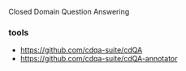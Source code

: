 Closed Domain Question Answering 



### tools

+ <https://github.com/cdqa-suite/cdQA>
+ <https://github.com/cdqa-suite/cdQA-annotator>

